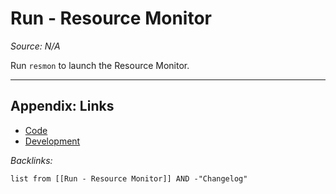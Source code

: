 # Run - Resource Monitor

*Source: N/A*

Run `resmon` to launch the Resource Monitor.

---

## Appendix: Links

* [Code](../Code.md)
* [Development](../../MOCs/Development.md)

*Backlinks:*

````dataview
list from [[Run - Resource Monitor]] AND -"Changelog"
````
